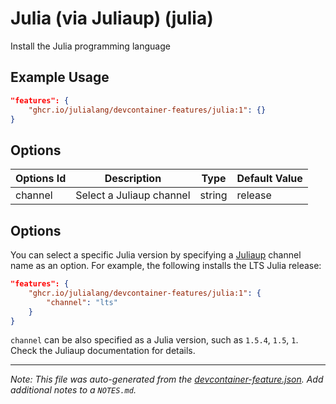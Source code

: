 

# Julia (via Juliaup) (julia)

Install the Julia programming language

## Example Usage

```json
"features": {
    "ghcr.io/julialang/devcontainer-features/julia:1": {}
}
```

## Options

| Options Id | Description | Type | Default Value |
|-----|-----|-----|-----|
| channel | Select a Juliaup channel | string | release |

## Options

You can select a specific Julia version by specifying a [Juliaup](https://github.com/julialang/juliaup) channel name as an option. For example, the following installs the LTS Julia release:

```json
"features": {
    "ghcr.io/julialang/devcontainer-features/julia:1": {
        "channel": "lts"
    }
}
```

`channel` can be also specified as a Julia version, such as `1.5.4`, `1.5`, `1`.
Check the Juliaup documentation for details.


---

_Note: This file was auto-generated from the [devcontainer-feature.json](https://github.com/JuliaLang/devcontainer-features/blob/main/src/julia/devcontainer-feature.json).  Add additional notes to a `NOTES.md`._
